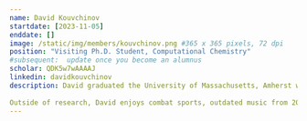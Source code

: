 ```yaml
---
name: David Kouvchinov
startdate: [2023-11-05]
enddate: []
image: /static/img/members/kouvchinov.png #365 x 365 pixels, 72 dpi
position: "Visiting Ph.D. Student, Computational Chemistry"
#subsequent:  update once you become an alumnus
scholar: QDK5w7wAAAAJ
linkedin: davidkouvchinov
description: David graduated the University of Massachusetts, Amherst with a BSc in Chemistry in 2017. During his undergraduate studies, he completed a year long co-op placement at Yumanity Therapeutics as a medicinal chemist. David continued to work in process chemistry, before beginning a rotational program at AstraZeneca, working in their Chemical Biology, Medicinal Computational Chemistry, and Safety Data Science departments. In 2020, he began his PhD studies at the University of Copenhagen with Professor [Frimurer](https://research.ku.dk/search/result/?pure=en%2Fpersons%2Fthomas-michael-frimurer(4592246e-6be7-4da6-bbc4-fa9f5061d96b).html), focusing on computational aspects of drug discovery. 
 
Outside of research, David enjoys combat sports, outdated music from 2008, weightlifting, and adventure.
---
```


